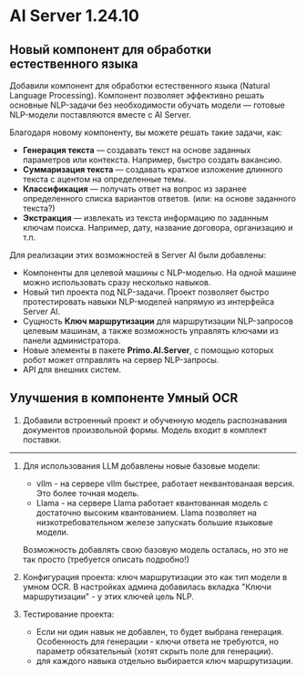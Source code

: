 # AI Server 1.24.10

## Новый компонент для обработки естественного языка 

Добавили компонент для обработки естественного языка (Natural Language Processing). Компонент позволяет эффективно решать основные NLP-задачи без необходимости обучать модели — готовые NLP-модели поставляются вместе с AI Server.

Благодаря новому компоненту, вы можете решать такие задачи, как:
* **Генерация текста** — создавать текст на основе заданных параметров или контекста. Например, быстро создать вакансию.
* **Суммаризация текста** — создавать краткое изложение длинного текста с ацентом на определенные темы.
* **Классификация** — получать ответ на вопрос из заранее определенного списка вариантов ответов. (или: на основе заданного текста?)
* **Экстракция** — извлекать из текста информацию по заданным ключам поиска. Например, дату, название договора, организацию и т.п.


Для реализации этих возможностей в Server AI были добавлены:
* Компоненты для целевой машины с NLP-моделью. На одной машине можно использовать сразу несколько навыков.  
* Новый тип проекта под NLP-задачи. Проект позволяет быстро протестировать навыки NLP-моделей напрямую из интерфейса Server AI.
* Сущность **Ключ маршрутизации** для маршрутизации NLP-запросов целевым машинам, а также возможность управлять ключами из панели администратора.
* Новые элементы в пакете **Primo.AI.Server**, с помощью которых робот может отправлять на сервер NLP-запросы.
* API для внешних систем.

## Улучшения в компоненте Умный OCR

1. Добавили встроенный проект и обученную модель распознавания документов произвольной формы. Модель входит в комплект поставки.

-------

1. Для использования LLM добавлены новые базовые модели:
   * vllm - на сервере vllm быстрее, работает неквантованаая версия. Это более точная модель.
   * Llama - на сервере Llama работает квантованная модель с достаточно высоким квантованием. Llama позволяет на низкотребовательном железе запускать большие языковые модели.
  
   Возможность добавлять свою базовую модель осталась, но это не так просто (требуется описать подробно!)

1.  Конфигурация проекта: ключ маршрутизации это как тип модели в умном OCR. В настройках админа добавилась вкладка "Ключи маршрутизации" - у этих ключей цель NLP.
1. Тестирование проекта:
   * Если ни один навык не добавлен, то будет выбрана генерация. Особенность для генерации - ключи ответа не требуются, но параметр обязательный (хотят скрыть поле для генерации).
   * для каждого навыка отдельно выбирается ключ маршрутизации. 
